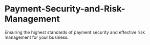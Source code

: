 # Payment-Security-and-Risk-Management
Ensuring the highest standards of payment security and effective risk management for your business.
